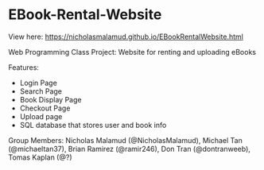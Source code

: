 # EBook-Rental-Website

View here: https://nicholasmalamud.github.io/EBookRentalWebsite.html

Web Programming Class Project: Website for renting and uploading eBooks

Features:
- Login Page
- Search Page
- Book Display Page
- Checkout Page
- Upload page
- SQL database that stores user and book info

Group Members: Nicholas Malamud (@NicholasMalamud), Michael Tan (@michaeltan37), Brian Ramirez (@ramir246), Don Tran (@dontranweeb), Tomas Kaplan (@?)

